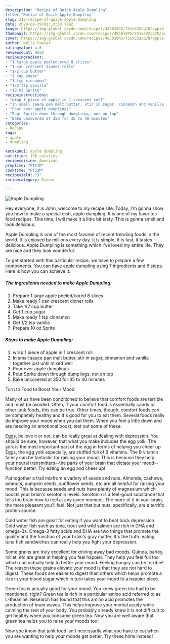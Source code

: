 ```yaml
---
description: "Recipe of Quick Apple Dumpling"
title: "Recipe of Quick Apple Dumpling"
slug: 312-recipe-of-quick-apple-dumpling
date: 2020-08-29T01:13:53.789Z
image: https://img-global.cpcdn.com/recipes/48501045/751x532cq70/apple-dumpling-recipe-main-photo.jpg
thumbnail: https://img-global.cpcdn.com/recipes/48501045/751x532cq70/apple-dumpling-recipe-main-photo.jpg
cover: https://img-global.cpcdn.com/recipes/48501045/751x532cq70/apple-dumpling-recipe-main-photo.jpg
author: Nelle Fowler
ratingvalue: 4.6
reviewcount: 8650
recipeingredient:
- "1 large apple peeledcored 8 slices"
- "1 can crescent dinner rolls"
- "1/2 cup butter"
- "1 cup sugar"
- "1 tsp cinnamon"
- "1/2 tsp vanilla"
- "10 oz Sprite"
recipeinstructions:
- "wrap 1 piece of apple in 1 crescent roll"
- "In small sauce pan melt butter, stir in sugar, cinnamon and vanilla together just until mixed well"
- "Pour over apple dumplings"
- "Pour Sprite down through dumplings, not on top"
- "Bake uncovered at 350 for 35 to 40 minutes"
categories:
- Recipe
tags:
- apple
- dumpling

katakunci: apple dumpling 
nutrition: 196 calories
recipecuisine: American
preptime: "PT21M"
cooktime: "PT53M"
recipeyield: "3"
recipecategory: Dinner

---
```



![Apple Dumpling](https://img-global.cpcdn.com/recipes/48501045/751x532cq70/apple-dumpling-recipe-main-photo.jpg)

Hey everyone, it is John, welcome to my recipe site. Today, I'm gonna show you how to make a special dish, apple dumpling. It is one of my favorites food recipes. This time, I will make it a little bit tasty. This is gonna smell and look delicious.

Apple Dumpling is one of the most favored of recent trending foods in the world. It is enjoyed by millions every day. It is simple, it is fast, it tastes delicious. Apple Dumpling is something which I've loved my entire life. They are nice and they look wonderful.




To get started with this particular recipe, we have to prepare a few components. You can have apple dumpling using 7 ingredients and 5 steps. Here is how you can achieve it.

<!--inarticleads1-->

##### The ingredients needed to make Apple Dumpling:

1. Prepare 1 large apple peeled/cored 8 slices
1. Make ready 1 can crescent dinner rolls
1. Take 1/2 cup butter
1. Get 1 cup sugar
1. Make ready 1 tsp cinnamon
1. Get 1/2 tsp vanilla
1. Prepare 10 oz Sprite




<!--inarticleads2-->

##### Steps to make Apple Dumpling:

1. wrap 1 piece of apple in 1 crescent roll
1. In small sauce pan melt butter, stir in sugar, cinnamon and vanilla together just until mixed well
1. Pour over apple dumplings
1. Pour Sprite down through dumplings, not on top
1. Bake uncovered at 350 for 35 to 40 minutes




Turn to Food to Boost Your Mood


Many of us have been conditioned to believe that comfort foods are terrible and must be avoided. Often, if your comfort food is essentially candy or other junk foods, this can be true. Other times, though, comfort foods can be completely healthy and it's good for you to eat them. Several foods really do improve your mood when you eat them. When you feel a little down and are needing an emotional boost, test out some of these.

Eggs, believe it or not, can be really great at dealing with depression. You should be sure, however, that what you make includes the egg yolk. The yolk is the most important part of the egg in terms of helping you cheer up. Eggs, the egg yolk especially, are stuffed full of B vitamins. The B vitamin family can be fantastic for raising your mood. This is because they help your neural transmitters--the parts of your brain that dictate your mood--function better. Try eating an egg and cheer up!

Put together a trail mixfrom a variety of seeds and nuts. Almonds, cashews, peanuts, pumpkin seeds, sunflower seeds, etc are all helpful for raising your mood. This is because seeds and nuts have plenty of magnesium which boosts your brain's serotonin levels. Serotonin is a feel-good substance that tells the brain how to feel at any given moment. The more of it in your brain, the more pleasant you'll feel. Not just that but nuts, specifically, are a terrific protein source.

Cold water fish are great for eating if you want to beat back depression. Cold water fish such as tuna, trout and wild salmon are rich in DHA and omega-3s. Omega-3 fatty acids and DHA are two things that promote the quality and the function of your brain's gray matter. It's the truth: eating tuna fish sandwiches can really help you fight your depression. 

Some grains are truly excellent for driving away bad moods. Quinoa, barley, millet, etc are great at helping you feel happier. They help you feel full too which can actually help to better your mood. Feeling hungry can be terrible! The reason these grains elevate your mood is that they are not hard to digest. These foods are easier to digest than others which helps promote a rise in your blood sugar which in turn takes your mood to a happier place.

Green tea is actually good for your mood. You knew green tea had to be mentioned, right? Green tea is rich in a particular amino acid referred to as L-theanine. Research has found that this amino acid promotes the production of brain waves. This helps improve your mental acuity while calming the rest of your body. You probably already knew it is not difficult to get healthy when you consume green tea. Now you are well aware that green tea helps you to raise your moods too!

Now you know that junk food isn't necessarily what you have to eat when you are wanting to help your moods get better. Try  these hints  instead!

